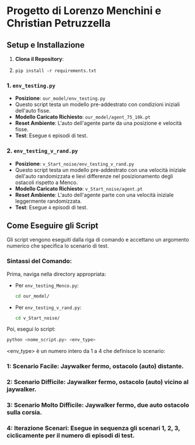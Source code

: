 # Progetto di Lorenzo Menchini e Christian Petruzzella

## Setup e Installazione

1.  **Clona il Repository**:

2.  ```
    pip install -r requirements.txt
    ```
### 1. `env_testing.py`

* **Posizione**: `our_model/env_testing.py`
* Questo script testa un modello pre-addestrato con condizioni iniziali dell'auto fisse.
* **Modello Caricato Richiesto**: `our_model/agent_75_10k.pt`
* **Reset Ambiente**: L'auto dell'agente parte da una posizione e velocità fisse.
* **Test**: Esegue `6` episodi di test.

### 2. `env_testing_v_rand.py`

* **Posizione**: `v_Start_noise/env_testing_v_rand.py`
* Questo script testa un modello pre-addestrato con una velocità iniziale dell'auto randomizzata e lievi differenze nel posizionamento degli ostacoli rispetto a Menco.
* **Modello Caricato Richiesto**: `v_Start_noise/agent.pt`
* **Reset Ambiente**: L'auto dell'agente parte con una velocità iniziale leggermente randomizzata.
* **Test**: Esegue `4` episodi di test.

## Come Eseguire gli Script

Gli script vengono eseguiti dalla riga di comando e accettano un argomento numerico che specifica lo scenario di test.

### Sintassi del Comando:

Prima, naviga nella directory appropriata:

* Per `env_testing_Menco.py`:
    ```bash
    cd our_model/
    ```
* Per `env_testing_v_rand.py`:
    ```bash
    cd v_Start_noise/ 
    ```

Poi, esegui lo script:
```bash
python <nome_script.py> <env_type>
```

<env_type> è un numero intero da 1 a 4 che definisce lo scenario:
### 1: Scenario Facile: Jaywalker fermo, ostacolo (auto) distante.
### 2: Scenario Difficile: Jaywalker fermo, ostacolo (auto) vicino al jaywalker.
### 3: Scenario Molto Difficile: Jaywalker fermo, due auto ostacolo sulla corsia.
### 4: Iterazione Scenari: Esegue in sequenza gli scenari 1, 2, 3, ciclicamente per il numero di episodi di test.
